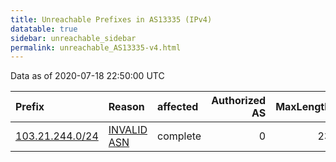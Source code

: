 ```yaml
---
title: Unreachable Prefixes in AS13335 (IPv4)
datatable: true
sidebar: unreachable_sidebar
permalink: unreachable_AS13335-v4.html
---
```


Data as of 2020-07-18 22:50:00 UTC


<div class="datatable-begin"></div>

| Prefix                                                   | Reason                                                                                                 | affected   |   Authorized AS |   MaxLength | Anchor                                       |   unreachable /24s |
|:---------------------------------------------------------|:-------------------------------------------------------------------------------------------------------|:-----------|----------------:|------------:|:---------------------------------------------|-------------------:|
| [103.21.244.0/24](https://stat.ripe.net/103.21.244.0/24) | [INVALID ASN](https://rpki-validator.ripe.net/announcement-preview?asn=AS13335&prefix=103.21.244.0/24) | complete   |               0 |          23 | [APNIC](unreachable_APNIC_RPKI_Root-v4.html) |                  1 |

<div class="datatable-end"></div>